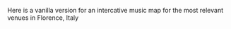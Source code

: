Here is a vanilla version for an intercative music map for the most relevant venues in Florence, Italy
